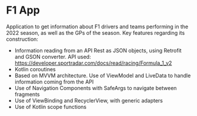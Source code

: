 # F1 App
Application to get information about F1 drivers and teams performing in the 2022 season, as well as the GPs of the season.
Key features regarding its construction:
- Information reading from an API Rest as JSON objects, using Retrofit and GSON converter. API used: https://developer.sportradar.com/docs/read/racing/Formula_1_v2
- Kotlin coroutines
- Based on MVVM architecture. Use of ViewModel and LiveData to handle information coming from the API
- Use of Navigation Components with SafeArgs to navigate between fragments
- Use of ViewBinding and RecyclerView, with generic adapters
- Use of Kotlin scope functions
